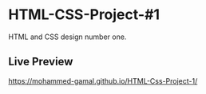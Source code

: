 # HTML-CSS-Project-#1
HTML and CSS design number one.

## Live Preview
https://mohammed-gamal.github.io/HTML-Css-Project-1/
